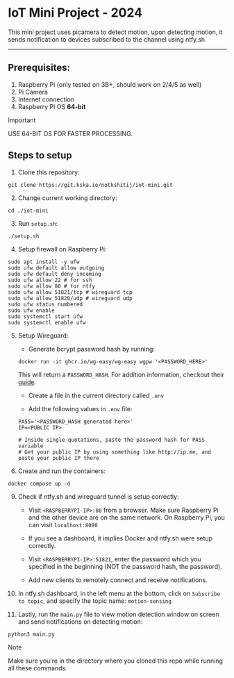 # IoT Mini Project - 2024

This mini project uses picamera to detect motion, upon detecting motion, it sends notification to devices subscribed to the channel using ntfy.sh

---

## Prerequisites:
1. Raspberry Pi (only tested on 3B+, should work on 2/4/5 as well)
2. Pi Camera
3. Internet connection
4. Raspberry Pi OS **64-bit**

> [!IMPORTANT]
> USE 64-BIT OS FOR FASTER PROCESSING.

## Steps to setup

1. Clone this repository:
```shell
git clone https://git.kska.io/notkshitij/iot-mini.git
```

2. Change current working directory:
```shell
cd ./iot-mini
```

3. Run `setup.sh`:
```shell
./setup.sh
```


4. Setup firewall on Raspberry Pi:
```shell
sudo apt install -y ufw
sudo ufw default allow outgoing
sudo ufw default deny incoming
sudo ufw allow 22 # for ssh
sudo ufw allow 80 # for ntfy
sudo ufw allow 51821/tcp # wireguard tcp
sudo ufw allow 51820/udp # wireguard udp
sudo ufw status numbered
sudo ufw enable
sudo systemctl start ufw
sudo systemctl enable ufw
```

5. Setup Wireguard:
    - Generate bcrypt password hash by running:
    ```shell
    docker run -it ghcr.io/wg-easy/wg-easy wgpw '<PASSWORD_HERE>'
    ```

    This will return a `PASSWORD_HASH`. For addition information, checkout their [guide](https://github.com/wg-easy/wg-easy).

    - Create a file in the current directory called `.env`

    - Add the following values in `.env` file:
    ```env
    PASS='<PASSWORD_HASH generated here>'
    IP=<PUBLIC IP>

    # Inside single quotations, paste the password hash for PASS variable
    # Get your public IP by using something like http://ip.me, and paste your public IP there
    ```


8. Create and run the containers:
```shell
docker compose up -d
```

9. Check if ntfy.sh and wireguard tunnel is setup correctly:

    - Visit `<RASPBERRYPI-IP>:80` from a browser. Make sure Raspberry Pi and the other device are on the same network. On Raspberry Pi, you can visit `localhost:8080`

    - If you see a dashboard, it implies Docker and ntfy.sh were setup correctly.

    - Visit `<RASPBERRYPI-IP>:51821`, enter the password which you specified in the beginning (NOT the password hash, the password).

    - Add new clients to remotely connect and receive notifications.

10. In ntfy.sh dashboard, in the left menu at the bottom, click on `Subscribe to topic`, and specify the topic name: `motion-sensing`

11. Lastly, run the `main.py` file to view motion detection window on screen and send notifications on detecting motion:
```shell
python3 main.py
```

> [!NOTE]
> Make sure you're in the directory where you cloned this repo while running all these commands.
